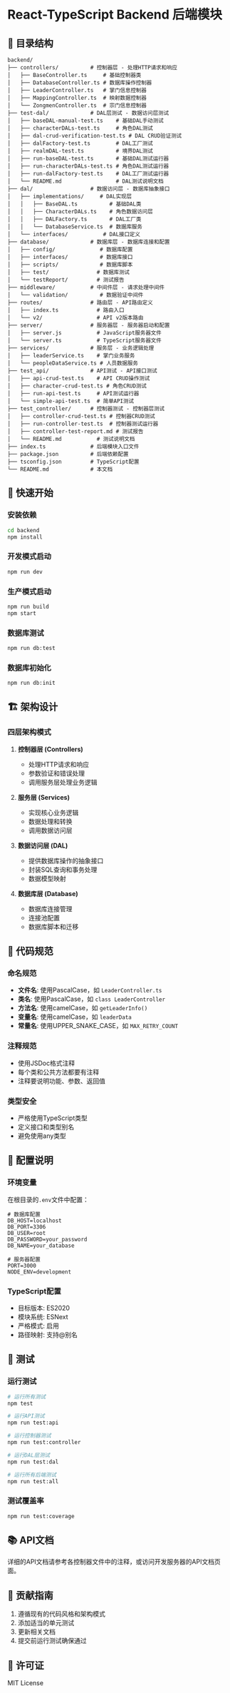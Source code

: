 # React-TypeScript Backend 后端模块

## 📁 目录结构

```
backend/
├── controllers/          # 控制器层 - 处理HTTP请求和响应
│   ├── BaseController.ts     # 基础控制器类
│   ├── DatabaseController.ts # 数据库操作控制器
│   ├── LeaderController.ts   # 掌门信息控制器
│   ├── MappingController.ts  # 映射数据控制器
│   └── ZongmenController.ts  # 宗门信息控制器
├── test-dal/             # DAL层测试 - 数据访问层测试
│   ├── baseDAL-manual-test.ts    # 基础DAL手动测试
│   ├── characterDALs-test.ts     # 角色DAL测试
│   ├── dal-crud-verification-test.ts # DAL CRUD验证测试
│   ├── dalFactory-test.ts        # DAL工厂测试
│   ├── realmDAL-test.ts          # 境界DAL测试
│   ├── run-baseDAL-test.ts       # 基础DAL测试运行器
│   ├── run-characterDALs-test.ts # 角色DAL测试运行器
│   ├── run-dalFactory-test.ts    # DAL工厂测试运行器
│   └── README.md                 # DAL测试说明文档
├── dal/                  # 数据访问层 - 数据库抽象接口
│   ├── implementations/     # DAL实现层
│   │   ├── BaseDAL.ts          # 基础DAL类
│   │   ├── CharacterDALs.ts    # 角色数据访问层
│   │   ├── DALFactory.ts       # DAL工厂类
│   │   └── DatabaseService.ts  # 数据库服务
│   └── interfaces/           # DAL接口定义
├── database/             # 数据库层 - 数据库连接和配置
│   ├── config/              # 数据库配置
│   ├── interfaces/          # 数据库接口
│   ├── scripts/             # 数据库脚本
│   ├── test/               # 数据库测试
│   └── testReport/         # 测试报告
├── middleware/           # 中间件层 - 请求处理中间件
│   └── validation/          # 数据验证中间件
├── routes/               # 路由层 - API路由定义
│   ├── index.ts            # 路由入口
│   └── v2/                 # API v2版本路由
├── server/               # 服务器层 - 服务器启动和配置
│   ├── server.js           # JavaScript服务器文件
│   └── server.ts           # TypeScript服务器文件
├── services/             # 服务层 - 业务逻辑处理
│   ├── leaderService.ts    # 掌门业务服务
│   └── peopleDataService.ts # 人员数据服务
├── test_api/             # API测试 - API接口测试
│   ├── api-crud-test.ts    # API CRUD操作测试
│   ├── character-crud-test.ts # 角色CRUD测试
│   ├── run-api-test.ts     # API测试运行器
│   └── simple-api-test.ts  # 简单API测试
├── test_controller/      # 控制器测试 - 控制器层测试
│   ├── controller-crud-test.ts # 控制器CRUD测试
│   ├── run-controller-test.ts  # 控制器测试运行器
│   ├── controller-test-report.md # 测试报告
│   └── README.md           # 测试说明文档
├── index.ts              # 后端模块入口文件
├── package.json          # 后端依赖配置
├── tsconfig.json         # TypeScript配置
└── README.md             # 本文档
```

## 🚀 快速开始

### 安装依赖
```bash
cd backend
npm install
```

### 开发模式启动
```bash
npm run dev
```

### 生产模式启动
```bash
npm run build
npm start
```

### 数据库测试
```bash
npm run db:test
```

### 数据库初始化
```bash
npm run db:init
```

## 🏗️ 架构设计

### 四层架构模式

1. **控制器层 (Controllers)**
   - 处理HTTP请求和响应
   - 参数验证和错误处理
   - 调用服务层处理业务逻辑

2. **服务层 (Services)**
   - 实现核心业务逻辑
   - 数据处理和转换
   - 调用数据访问层

3. **数据访问层 (DAL)**
   - 提供数据库操作的抽象接口
   - 封装SQL查询和事务处理
   - 数据模型映射

4. **数据库层 (Database)**
   - 数据库连接管理
   - 连接池配置
   - 数据库脚本和迁移

## 📝 代码规范

### 命名规范
- **文件名**: 使用PascalCase，如 `LeaderController.ts`
- **类名**: 使用PascalCase，如 `class LeaderController`
- **方法名**: 使用camelCase，如 `getLeaderInfo()`
- **变量名**: 使用camelCase，如 `leaderData`
- **常量名**: 使用UPPER_SNAKE_CASE，如 `MAX_RETRY_COUNT`

### 注释规范
- 使用JSDoc格式注释
- 每个类和公共方法都要有注释
- 注释要说明功能、参数、返回值

### 类型安全
- 严格使用TypeScript类型
- 定义接口和类型别名
- 避免使用any类型

## 🔧 配置说明

### 环境变量
在根目录的`.env`文件中配置：
```env
# 数据库配置
DB_HOST=localhost
DB_PORT=3306
DB_USER=root
DB_PASSWORD=your_password
DB_NAME=your_database

# 服务器配置
PORT=3000
NODE_ENV=development
```

### TypeScript配置
- 目标版本: ES2020
- 模块系统: ESNext
- 严格模式: 启用
- 路径映射: 支持@别名

## 🧪 测试

### 运行测试
```bash
# 运行所有测试
npm test

# 运行API测试
npm run test:api

# 运行控制器测试
npm run test:controller

# 运行DAL层测试
npm run test:dal

# 运行所有后端测试
npm run test:all
```

### 测试覆盖率
```bash
npm run test:coverage
```

## 📚 API文档

详细的API文档请参考各控制器文件中的注释，或访问开发服务器的API文档页面。

## 🤝 贡献指南

1. 遵循现有的代码风格和架构模式
2. 添加适当的单元测试
3. 更新相关文档
4. 提交前运行测试确保通过

## 📄 许可证

MIT License